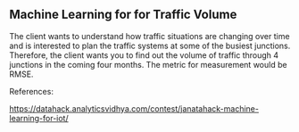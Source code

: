 ## Machine Learning for for Traffic Volume

The client wants to understand how traffic situations are changing over time and is interested to plan the traffic systems at some of the busiest junctions. 
Therefore, the client wants you to find out the volume of traffic through 4 junctions in the coming four months. 
The metric for measurement would be RMSE.


References:

https://datahack.analyticsvidhya.com/contest/janatahack-machine-learning-for-iot/
